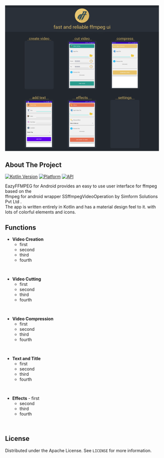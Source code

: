<p align="center">
<img src="https://github.com/fj-gruenewald/EazyFFMPEG/blob/main/img/header.png" width="1080">
  </p>
  
## About The Project

[![Kotlin Version](https://img.shields.io/badge/Kotlin-1.4.21-blue.svg)](https://kotlinlang.org) [![Platform](https://img.shields.io/badge/Platform-Android-green.svg?style=flat)](https://www.android.com/) [![API](https://img.shields.io/badge/API-21%2B-brightgreen.svg?style=flat)](https://android-arsenal.com/api?level=19)

EazyFFMPEG for Android provides an easy to use user interface for ffmpeg based on the <br/>
ffmpeg for android wrapper SSffmpegVideoOperation by Simform Solutions Pvt Ltd . <br/>
The app is written entirely in Kotlin and has a material design feel to it. with lots of colorful elements and icons.

## Functions
 - **Video Creation**
      - first
      - second
      - third
      - fourth
<br/>

 - **Video Cutting**
      - first
      - second
      - third
      - fourth
<br/>

 - **Video Compression**
      - first
      - second
      - third
      - fourth
<br/>

 - **Text and Title**
      - first
      - second
      - third
      - fourth
<br/>

 - **Effects**
       - first
      - second
      - third
      - fourth
<br/>

  <!-- LICENSE -->
## License

Distributed under the Apache License. See `LICENSE` for more information.
